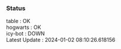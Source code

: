 ### Status


table : OK  
hogwarts : OK  
icy-bot : DOWN  
Latest Update : 2024-01-02 08:10:26.618156
